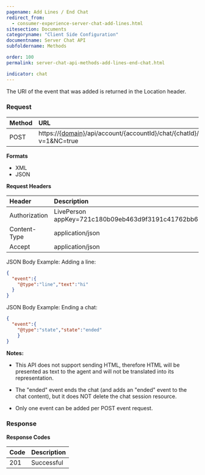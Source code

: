 ```yaml
---
pagename: Add Lines / End Chat
redirect_from:
  - consumer-experience-server-chat-add-lines.html
sitesection: Documents
categoryname: "Client Side Configuration"
documentname: Server Chat API
subfoldername: Methods

order: 100
permalink: server-chat-api-methods-add-lines-end-chat.html

indicator: chat
---
```


The URI of the event that was added is returned in the Location header.

### Request

| Method | URL |
| :--- | :--- |
| POST | https://[{domain}](/agent-domain-domain-api.html)/api/account/{accountId}/chat/{chatId}/events?v=1&NC=true |

**Formats**

- XML
- JSON

**Request Headers**

| Header | Description |
| :--- | :--- |
| Authorization | LivePerson appKey=721c180b09eb463d9f3191c41762bb68 |
| Content-Type | application/json |
| Accept | application/json |

JSON Body Example: Adding a line:

```json
{
  "event":{
    "@type":"line","text":"hi"
  }
}
```

JSON Body Example: Ending a chat:

```json
{
  "event":{
    "@type":"state","state":"ended"
    }
}
```

**Notes:**

- This API does not support sending HTML, therefore HTML will be presented as text to the agent and will not be translated into its representation.

- The "ended" event ends the chat (and adds an "ended" event to the chat content), but it does NOT delete the chat session resource.

- Only one event can be added per POST event request.

### Response

**Response Codes**

| Code | Description |
| :--- | :--- |
| 201 | Successful |
